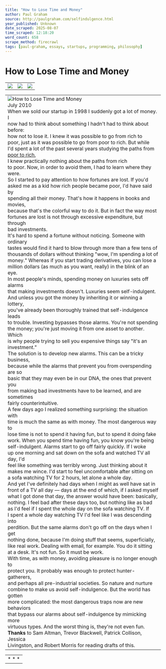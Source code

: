 ```yaml
---
title: "How to Lose Time and Money"
author: Paul Graham
source: http://paulgraham.com/selfindulgence.html
year_published: Unknown
date_scraped: 2025-08-07
time_scraped: 12:18:20
word_count: 658
scrape_method: firecrawl
tags: [paul-graham, essays, startups, programming, philosophy]
---
```


# How to Lose Time and Money

|     |     |     |
| --- | --- | --- |
| ![](https://s.turbifycdn.com/aah/paulgraham/essays-5.gif) | ![](https://sep.turbifycdn.com/ca/Img/trans_1x1.gif) | [![](https://s.turbifycdn.com/aah/paulgraham/essays-6.gif)](https://paulgraham.com/index.html)

|     |
| --- |
| ![How to Lose Time and Money ](https://s.turbifycdn.com/aah/paulgraham/how-to-lose-time-and-money-2.gif)<br>July 2010<br>When we sold our startup in 1998 I suddenly got a lot of money. I<br>now had to think about something I hadn't had to think about before:<br>how not to lose it. I knew it was possible to go from rich to<br>poor, just as it was possible to go from poor to rich. But while<br>I'd spent a lot of the past several years studying the paths from<br>[poor to rich](https://paulgraham.com/wealth.html), <br>I knew practically nothing about the paths from rich<br>to poor. Now, in order to avoid them, I had to learn where they<br>were.<br>So I started to pay attention to how fortunes are lost. If you'd<br>asked me as a kid how rich people became poor, I'd have said by<br>spending all their money. That's how it happens in books and movies,<br>because that's the colorful way to do it. But in fact the way most<br>fortunes are lost is not through excessive expenditure, but through<br>bad investments.<br>It's hard to spend a fortune without noticing. Someone with ordinary<br>tastes would find it hard to blow through more than a few tens of<br>thousands of dollars without thinking "wow, I'm spending a lot of<br>money." Whereas if you start trading derivatives, you can lose a<br>million dollars (as much as you want, really) in the blink of an<br>eye.<br>In most people's minds, spending money on luxuries sets off alarms<br>that making investments doesn't. Luxuries seem self-indulgent.<br>And unless you got the money by inheriting it or winning a lottery,<br>you've already been thoroughly trained that self-indulgence leads<br>to trouble. Investing bypasses those alarms. You're not spending<br>the money; you're just moving it from one asset to another. Which<br>is why people trying to sell you expensive things say "it's an<br>investment."<br>The solution is to develop new alarms. This can be a tricky business,<br>because while the alarms that prevent you from overspending are so<br>basic that they may even be in our DNA, the ones that prevent you<br>from making bad investments have to be learned, and are sometimes<br>fairly counterintuitive.<br>A few days ago I realized something surprising: the situation with<br>time is much the same as with money. The most dangerous way to<br>lose time is not to spend it having fun, but to spend it doing fake<br>work. When you spend time having fun, you know you're being<br>self-indulgent. Alarms start to go off fairly quickly. If I woke<br>up one morning and sat down on the sofa and watched TV all day, I'd<br>feel like something was terribly wrong. Just thinking about it<br>makes me wince. I'd start to feel uncomfortable after sitting on<br>a sofa watching TV for 2 hours, let alone a whole day.<br>And yet I've definitely had days when I might as well have sat in<br>front of a TV all day — days at the end of which, if I asked myself<br>what I got done that day, the answer would have been: basically,<br>nothing. I feel bad after these days too, but nothing like as bad<br>as I'd feel if I spent the whole day on the sofa watching TV. If<br>I spent a whole day watching TV I'd feel like I was descending into<br>perdition. But the same alarms don't go off on the days when I get<br>nothing done, because I'm doing stuff that seems, superficially,<br>like real work. Dealing with email, for example. You do it sitting<br>at a desk. It's not fun. So it must be work.<br>With time, as with money, avoiding pleasure is no longer enough to<br>protect you. It probably was enough to protect hunter-gatherers,<br>and perhaps all pre-industrial societies. So nature and nurture<br>combine to make us avoid self-indulgence. But the world has gotten<br>more complicated: the most dangerous traps now are new behaviors<br>that bypass our alarms about self-indulgence by mimicking more<br>virtuous types. And the worst thing is, they're not even fun.<br>**Thanks** to Sam Altman, Trevor Blackwell, Patrick Collison, Jessica<br>Livingston, and Robert Morris for reading drafts of this. |

|     |
| --- |
| * * * | |
